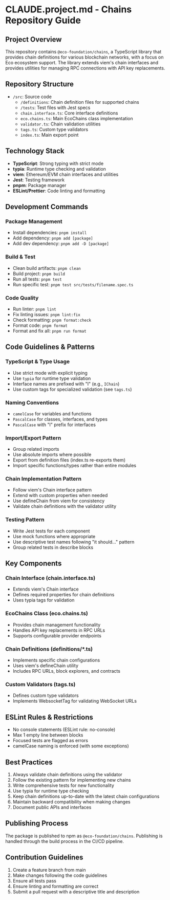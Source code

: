 # CLAUDE.project.md - Chains Repository Guide

## Project Overview

This repository contains `@eco-foundation/chains`, a TypeScript library that provides chain definitions for various blockchain networks, with a focus on Eco ecosystem support. The library extends viem's chain interfaces and provides utilities for managing RPC connections with API key replacements.

## Repository Structure

- `/src`: Source code
  - `/definitions`: Chain definition files for supported chains
  - `/tests`: Test files with Jest specs
  - `chain.interface.ts`: Core interface definitions
  - `eco.chains.ts`: Main EcoChains class implementation
  - `validator.ts`: Chain validation utilities
  - `tags.ts`: Custom type validators
  - `index.ts`: Main export point

## Technology Stack

- **TypeScript**: Strong typing with strict mode
- **typia**: Runtime type checking and validation
- **viem**: Ethereum/EVM chain interfaces and utilities
- **Jest**: Testing framework
- **pnpm**: Package manager
- **ESLint/Prettier**: Code linting and formatting

## Development Commands

### Package Management

- Install dependencies: `pnpm install`
- Add dependency: `pnpm add [package]`
- Add dev dependency: `pnpm add -D [package]`

### Build & Test

- Clean build artifacts: `pnpm clean`
- Build project: `pnpm build`
- Run all tests: `pnpm test`
- Run specific test: `pnpm test src/tests/filename.spec.ts`

### Code Quality

- Run linter: `pnpm lint`
- Fix linting issues: `pnpm lint:fix`
- Check formatting: `pnpm format:check`
- Format code: `pnpm format`
- Format and fix all: `pnpm run format`

## Code Guidelines & Patterns

### TypeScript & Type Usage

- Use strict mode with explicit typing
- Use `typia` for runtime type validation
- Interface names are prefixed with "I" (e.g., `IChain`)
- Use custom tags for specialized validation (see `tags.ts`)

### Naming Conventions

- `camelCase` for variables and functions
- `PascalCase` for classes, interfaces, and types
- `PascalCase` with "I" prefix for interfaces

### Import/Export Pattern

- Group related imports
- Use absolute imports where possible
- Export from definition files (index.ts re-exports them)
- Import specific functions/types rather than entire modules

### Chain Implementation Pattern

- Follow viem's Chain interface pattern
- Extend with custom properties when needed
- Use defineChain from viem for consistency
- Validate chain definitions with the validator utility

### Testing Pattern

- Write Jest tests for each component
- Use mock functions where appropriate
- Use descriptive test names following "it should..." pattern
- Group related tests in describe blocks

## Key Components

### Chain Interface (chain.interface.ts)

- Extends viem's Chain interface
- Defines required properties for chain definitions
- Uses typia tags for validation

### EcoChains Class (eco.chains.ts)

- Provides chain management functionality
- Handles API key replacements in RPC URLs
- Supports configurable provider endpoints

### Chain Definitions (definitions/\*.ts)

- Implements specific chain configurations
- Uses viem's defineChain utility
- Includes RPC URLs, block explorers, and contracts

### Custom Validators (tags.ts)

- Defines custom type validators
- Implements WebsocketTag for validating WebSocket URLs

## ESLint Rules & Restrictions

- No console statements (ESLint rule: no-console)
- Max 1 empty line between blocks
- Focused tests are flagged as errors
- camelCase naming is enforced (with some exceptions)

## Best Practices

1. Always validate chain definitions using the validator
2. Follow the existing pattern for implementing new chains
3. Write comprehensive tests for new functionality
4. Use typia for runtime type checking
5. Keep chain definitions up-to-date with the latest chain configurations
6. Maintain backward compatibility when making changes
7. Document public APIs and interfaces

## Publishing Process

The package is published to npm as `@eco-foundation/chains`. Publishing is handled through the build process in the CI/CD pipeline.

## Contribution Guidelines

1. Create a feature branch from main
2. Make changes following the code guidelines
3. Ensure all tests pass
4. Ensure linting and formatting are correct
5. Submit a pull request with a descriptive title and description
